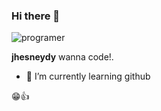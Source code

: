 ### Hi there 👋

![programer](https://optimizedpaginasweb.com/wp-content/uploads/2020/04/programador.png)

**jhesneydy** wanna code!.

- 🔭 I’m currently  learning github

😁👍
